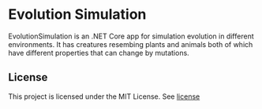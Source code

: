 # Evolution Simulation
EvolutionSimulation is an .NET Core app for simulation evolution in different environments. It has creatures resembing plants and animals both of which have different properties that can change by mutations.
## License
This project is licensed under the MIT License.
See [license](LICENSE.md)
